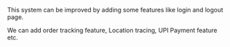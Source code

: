 ﻿This system can be improved by adding some features like login and logout page.

We can add order tracking feature, Location tracing, UPI Payment feature etc.
